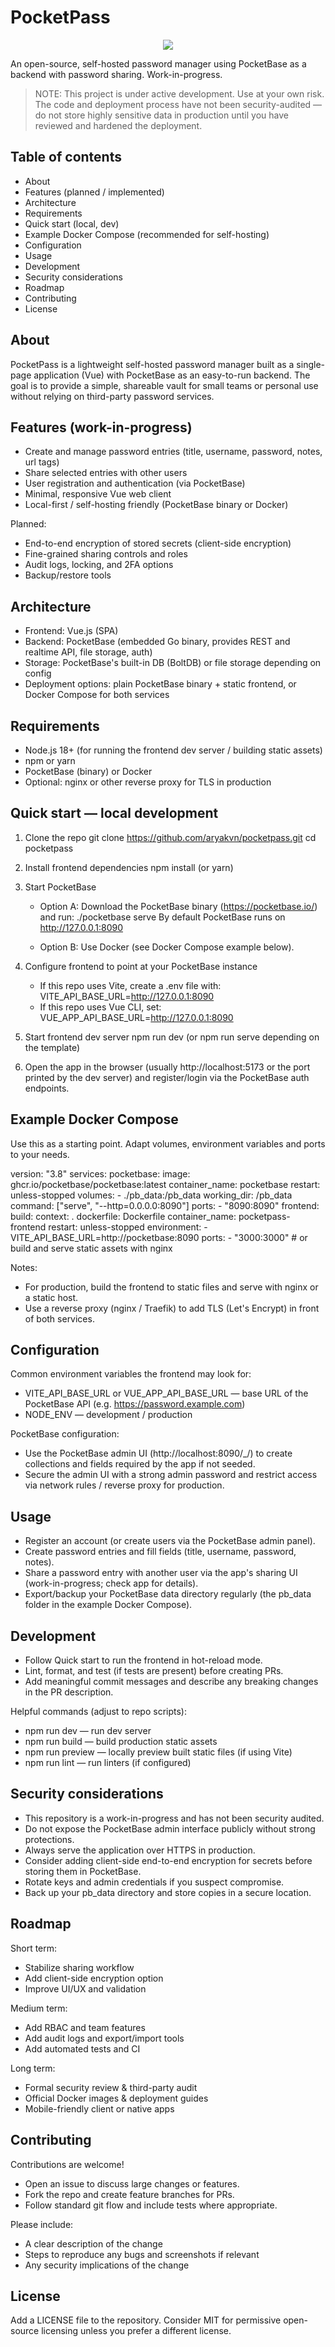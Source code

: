 # PocketPass

<p align="center">
   <img src="https://raw.githubusercontent.com/aryakvn/pocketpass/refs/heads/main/frontend/src/assets/logo.png" />
</p>

An open-source, self-hosted password manager using PocketBase as a backend with password sharing. Work-in-progress.

> NOTE: This project is under active development. Use at your own risk. The code and deployment process have not been security-audited — do not store highly sensitive data in production until you have reviewed and hardened the deployment.

## Table of contents
- About
- Features (planned / implemented)
- Architecture
- Requirements
- Quick start (local, dev)
- Example Docker Compose (recommended for self-hosting)
- Configuration
- Usage
- Development
- Security considerations
- Roadmap
- Contributing
- License

## About
PocketPass is a lightweight self-hosted password manager built as a single-page application (Vue) with PocketBase as an easy-to-run backend. The goal is to provide a simple, shareable vault for small teams or personal use without relying on third-party password services.

## Features (work-in-progress)
- Create and manage password entries (title, username, password, notes, url tags)
- Share selected entries with other users
- User registration and authentication (via PocketBase)
- Minimal, responsive Vue web client
- Local-first / self-hosting friendly (PocketBase binary or Docker)

Planned:
- End-to-end encryption of stored secrets (client-side encryption)
- Fine-grained sharing controls and roles
- Audit logs, locking, and 2FA options
- Backup/restore tools

## Architecture
- Frontend: Vue.js (SPA)
- Backend: PocketBase (embedded Go binary, provides REST and realtime API, file storage, auth)
- Storage: PocketBase's built-in DB (BoltDB) or file storage depending on config
- Deployment options: plain PocketBase binary + static frontend, or Docker Compose for both services

## Requirements
- Node.js 18+ (for running the frontend dev server / building static assets)
- npm or yarn
- PocketBase (binary) or Docker
- Optional: nginx or other reverse proxy for TLS in production

## Quick start — local development

1. Clone the repo
   git clone https://github.com/aryakvn/pocketpass.git
   cd pocketpass

2. Install frontend dependencies
   npm install
   (or yarn)

3. Start PocketBase
   - Option A: Download the PocketBase binary (https://pocketbase.io/) and run:
     ./pocketbase serve
     By default PocketBase runs on http://127.0.0.1:8090

   - Option B: Use Docker (see Docker Compose example below).

4. Configure frontend to point at your PocketBase instance
   - If this repo uses Vite, create a .env file with:
     VITE_API_BASE_URL=http://127.0.0.1:8090
   - If this repo uses Vue CLI, set:
     VUE_APP_API_BASE_URL=http://127.0.0.1:8090

5. Start frontend dev server
   npm run dev
   (or npm run serve depending on the template)

6. Open the app in the browser (usually http://localhost:5173 or the port printed by the dev server) and register/login via the PocketBase auth endpoints.

## Example Docker Compose
Use this as a starting point. Adapt volumes, environment variables and ports to your needs.

version: "3.8"
services:
  pocketbase:
    image: ghcr.io/pocketbase/pocketbase:latest
    container_name: pocketbase
    restart: unless-stopped
    volumes:
      - ./pb_data:/pb_data
    working_dir: /pb_data
    command: ["serve", "--http=0.0.0.0:8090"]
    ports:
      - "8090:8090"
  frontend:
    build:
      context: .
      dockerfile: Dockerfile
    container_name: pocketpass-frontend
    restart: unless-stopped
    environment:
      - VITE_API_BASE_URL=http://pocketbase:8090
    ports:
      - "3000:3000" # or build and serve static assets with nginx

Notes:
- For production, build the frontend to static files and serve with nginx or a static host.
- Use a reverse proxy (nginx / Traefik) to add TLS (Let's Encrypt) in front of both services.

## Configuration
Common environment variables the frontend may look for:
- VITE_API_BASE_URL or VUE_APP_API_BASE_URL — base URL of the PocketBase API (e.g. https://password.example.com)
- NODE_ENV — development / production

PocketBase configuration:
- Use the PocketBase admin UI (http://localhost:8090/_/) to create collections and fields required by the app if not seeded.
- Secure the admin UI with a strong admin password and restrict access via network rules / reverse proxy for production.

## Usage
- Register an account (or create users via the PocketBase admin panel).
- Create password entries and fill fields (title, username, password, notes).
- Share a password entry with another user via the app's sharing UI (work-in-progress; check app for details).
- Export/backup your PocketBase data directory regularly (the pb_data folder in the example Docker Compose).

## Development
- Follow Quick start to run the frontend in hot-reload mode.
- Lint, format, and test (if tests are present) before creating PRs.
- Add meaningful commit messages and describe any breaking changes in the PR description.

Helpful commands (adjust to repo scripts):
- npm run dev — run dev server
- npm run build — build production static assets
- npm run preview — locally preview built static files (if using Vite)
- npm run lint — run linters (if configured)

## Security considerations
- This repository is a work-in-progress and has not been security audited.
- Do not expose the PocketBase admin interface publicly without strong protections.
- Always serve the application over HTTPS in production.
- Consider adding client-side end-to-end encryption for secrets before storing them in PocketBase.
- Rotate keys and admin credentials if you suspect compromise.
- Back up your pb_data directory and store copies in a secure location.

## Roadmap
Short term:
- Stabilize sharing workflow
- Add client-side encryption option
- Improve UI/UX and validation

Medium term:
- Add RBAC and team features
- Add audit logs and export/import tools
- Add automated tests and CI

Long term:
- Formal security review & third-party audit
- Official Docker images & deployment guides
- Mobile-friendly client or native apps

## Contributing
Contributions are welcome!
- Open an issue to discuss large changes or features.
- Fork the repo and create feature branches for PRs.
- Follow standard git flow and include tests where appropriate.

Please include:
- A clear description of the change
- Steps to reproduce any bugs and screenshots if relevant
- Any security implications of the change

## License
Add a LICENSE file to the repository. Consider MIT for permissive open-source licensing unless you prefer a different license.
